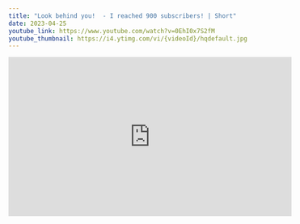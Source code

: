 ```yaml
---
title: "Look behind you!  - I reached 900 subscribers! | Short"
date: 2023-04-25
youtube_link: https://www.youtube.com/watch?v=0EhI0x7S2fM
youtube_thumbnail: https://i4.ytimg.com/vi/{videoId}/hqdefault.jpg
---
```

<iframe width="560" height="315" src="https://www.youtube.com/embed/0EhI0x7S2fM" title="Look behind you!  - I reached 900 subscribers! | Short" frameborder="0" allow="accelerometer; autoplay; clipboard-write; encrypted-media; gyroscope; picture-in-picture; web-share" allowfullscreen></iframe>
